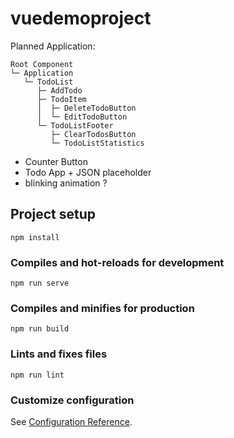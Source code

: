 # vuedemoproject

Planned Application: 

```
Root Component
└─ Application
   └─ TodoList
      ├─ AddTodo
      ├─ TodoItem
      │  ├─ DeleteTodoButton
      │  └─ EditTodoButton
      └─ TodoListFooter
         ├─ ClearTodosButton
         └─ TodoListStatistics
```



- Counter Button
- Todo App + JSON placeholder
- blinking animation ?



## Project setup
```
npm install
```

### Compiles and hot-reloads for development
```
npm run serve
```

### Compiles and minifies for production
```
npm run build
```

### Lints and fixes files
```
npm run lint
```

### Customize configuration
See [Configuration Reference](https://cli.vuejs.org/config/).
